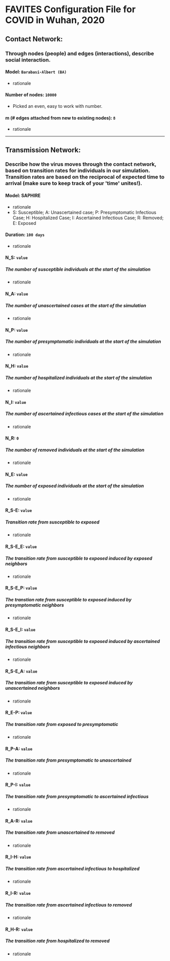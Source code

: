 # FAVITES Configuration File for COVID in Wuhan, 2020

## Contact Network:
### Through nodes (people) and edges (interactions), describe social interaction.
#### Model: `Barabasi-Albert (BA)`
- rationale
#### Number of nodes: `10000`
- Picked an even, easy to work with number.
#### m (# edges attached from new to existing nodes): `8`
- rationale
___


## Transmission Network:
### Describe how the virus moves through the contact network, based on transition rates for individuals in our simulation. Transition rates are based on the reciprocal of expected time to arrival (make sure to keep track of your 'time' unites!). 
#### Model: SAPHIRE
- rationale
- S: Susceptible; A: Unascertained case; P: Presymptomatic Infectious Case; H: Hospitalized Case; I: Ascertained Infectious Case; R: Removed; E: Exposed

#### Duration: `100 days`
- rationale

#### N_S: `value`
##### The number of susceptible individuals at the start of the simulation
- rationale

#### N_A: `value `
##### The number of unascertained cases at the start of the simulation
- rationale

#### N_P: `value `
##### The number of presymptomatic individuals at the start of the simulation
- rationale

#### N_H: `value `
##### The number of hospitalized individuals at the start of the simulation
- rationale

#### N_I: `value`
##### The number of ascertained infectious cases at the start of the simulation
- rationale
#### N_R: `0`
##### The number of removed individuals at the start of the simulation
- rationale
#### N_E: `value`
##### The number of exposed individuals at the start of the simulation
- rationale
#### R_S-E: `value`
##### Transition rate from susceptible to exposed
- rationale
#### R_S-E_E: `value`
##### The transition rate from susceptible to exposed induced by exposed neighbors
- rationale
#### R_S-E_P: `value`
##### The transtion rate from susceptible to exposed induced by presymptomatic neighbors 
- rationale
#### R_S-E_I: `value`
##### The transition rate from susceptible to exposed induced by ascertained infectious neighbors
- rationale
#### R_S-E_A: `value`
##### The transition rate from susceptible to exposed induced by unascertained neighbors
- rationale
#### R_E-P: `value`
##### The transition rate from exposed to presymptomatic
- rationale
#### R_P-A: `value`
##### The transition rate from presymptomatic to unascertained
- rationale
#### R_P-I: `value`
##### The transition rate from presymptomatic to ascertained infectious 
- rationale
#### R_A-R: `value `
##### The transition rate from unascertained to removed
- rationale
#### R_I-H: `value`
##### The transition rate from ascertained infectious to hospitalized
- rationale
#### R_I-R: `value `
##### The transition rate from ascertained infectious to removed
- rationale
#### R_H-R: `value`
##### The transition rate from hospitalized to removed
- rationale

